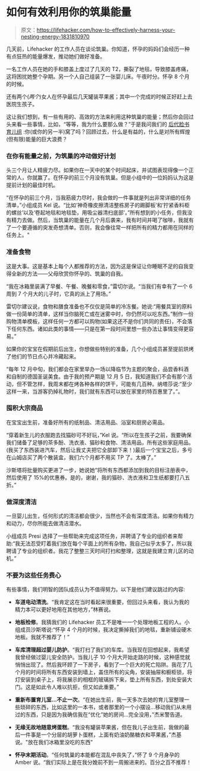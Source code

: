 # 如何有效利用你的筑巢能量

> 原文：<https://lifehacker.com/how-to-effectively-harness-your-nesting-energy-1831810970>

几天前，Lifehacker 的工作人员在谈论筑巢。你知道，怀孕的妈妈们会经历一种有点狂热的能量爆发，推动她们做好准备。



一名工作人员在她的手和膝盖上度过了几天的 T2，撕裂了地毯，导致膝盖疼痛，这将困扰她整个孕期。另一个人自己组装了一张婴儿床。午夜时分。怀孕 8 个月的时候。

还有两个(*两个*)女人在怀孕最后几天罐装苹果酱；其中一个完成的时候正好赶上去医院生孩子。

这让我们想到，有一些有用的、高效的方法来利用这种筑巢的能量；然后你会回过头来看一些事情，比如，“等等，我为什么要那么做？”于是我问我们的 [后代脸书育儿组](https://www.facebook.com/groups/2018785615043946/) :你(或你的另一半)窝了吗？回顾过去，什么是有益的，什么是对所有辉煌(但有限)能量的巨大浪费？

### 在你有能量之前，为筑巢的冲动做好计划

头三个月让人精疲力尽。如果你在一天中的某个时间起床，并试图表现得像一个正常的人，你就赢了。在怀孕的前三个月没有筑巢。但是小组中的一位妈妈认为这是提前计划的最佳时机。

“在怀孕的前三个月，当我筋疲力尽时，我会做的一件事就是列出非常详细的任务清单，”小组成员 Kel 说。“比如‘神奇橡皮擦清洁整栋房子的踢脚板’和‘拧紧香料柜的螺丝’以及‘卷起地毯和地毯垫，用吸尘器清扫底部’。”所有想到的小任务，但我没有精力去做。然后，当筑巢的能量在几个月后袭来，我有时间并喝了咖啡，我就有了一个要遵循的突发奇想清单。否则，我会像往常一样把所有的精力都用在同样的任务上。"

### 准备食物

这是大事。这是基本上每个人都推荐的方法，因为这是保证让你睡眠不足的自我变得全新的方法——父母欣赏你怀孕的、筑巢的自我。

“我在冰箱里装满了早餐、午餐、晚餐和零食，”雷切尔说。“当我们有幸有了一个 6 周到 7 个月大的儿子时，它真的派上了用场。”

雷切尔建议说，食物和膳食准备也不仅仅是简单的冷冻餐。她说:“用餐具室的原料做一份简单的清单，这样当你脑死亡或在迷雾中时，你仍然可以吃东西。”制作一份购物清单模板，这样任何一方都可以购物(如果这还不是你们共同的责任)，不会落下任何东西。诸如此类的事情——只是在第一段时间里想一些办法让事情变得更容易。”

如果你的宝宝在假期前后出生，你想做些特别的准备，几个小组成员甚至提前烘烤了他们的节日点心并冷藏起来。

“每年 12 月中旬，我们都会在家里举办一场以降临节为主题的聚会，品尝香料酒和自制的德国圣诞美食。由于我的预产期是 12 月 5 日，我知道我们不会有那个活动，但不管怎样，我周末都在烤各种各样的饼干，可能有几百种。纳塔莎说:“至少这样一来，当游客扔掉礼物时，我们就有东西可以放在家里的特百惠里了。”。

### 囤积大宗商品

在宝宝出生前，准备好所有的纸制品、清洁用品、浴室和厨房必需品。

“穿着新生儿的衣服跑去找猫砂可不好玩，”Kel 说。“所以在生孩子之前，我要确保我们储备了足够的茶多酚、洗衣液、猫砂和食物、清洁用品，所有这些家庭用品。(我买了东西装进汽车，然后让我丈夫把它全部卸下来！)最后一个宝宝之后，多亏在山姆店买了两个散装盒，我们六个月都不用买 TP 了。太棒了。”

沙斯塔将批量购买更进了一步，她说她“将所有东西都添加到我的目标注册表中，然后使用了 15%的优惠券。是的，谢谢，我的猫砂、洗衣液和卫生纸都要打八五折。”

### 做深度清洁

一旦婴儿出生，任何形式的清洁都会很少，当然也不会有深度清洁。如果你有精力和动力，尽你所能去做清洁潜水。

小组成员 Presi 选择了一些帮助来完成这项任务，并聘请了专业的组织者来帮助:“我无法忍受盯着我们放在每个平面上的所有杂物，我自己似乎太多了，所以我聘请了专业的组织者。我花了整整三天时间打扫和整理，这就是我建立育儿区的动机。”

### 不要为这些任务费心

有些事情，我们明智的团队成员认为不值得努力。以下是他们建议跳过的内容:

*   **车道电动清洗**。“我肯定这在当时看起来很重要，但回过头来看，我认为我的精力本可以更好地用在其他地方，”林赛说。
*   **地板检修**。我猜我们的 Lifehacker 员工不是唯一一个处理地板工程的人。小组成员沙斯塔说:“怀孕 4 个月的时候，我决定撕掉我们的地毯，重新铺设硬木地板。我就不推荐了！”
*   **车库清理超过婴儿防护**。“我打扫了我们的车库。当我现在回想起来，我希望我曾经做过婴儿安全防护。当我儿子 10 个月大开始走路的时候，这种感觉就悄悄出现了。然后我环顾了一下房子，看到了一个巨大的死亡陷阱。我花了几个月的时间将所有东西安装到墙上，盖住所有的尖角，安装抽屉和橱柜锁，将灯安装到桌子上，将我展示的相框的玻璃拆下来，垫上所有东西，到处安装大门。这是如此令人难以抗拒，但又如此重要。”
*   **重新布置育儿室...不止一次**。“在她出生前，我一天多次去她的育儿室整理一些琐碎的东西，比如这里的一本书，或者那里的一个小摆设...移动我们从未用过的东西，只是因为我确信我在“优化”她的房间...完全没用，”杰米警告道。
*   **无缘无故地随意烤蛋糕**。“我没有罐装苹果酱，但在我儿子出生前，我做的最后一件事是一个分层的胡萝卜蛋糕，上面有奶油奶酪糖衣和苹果酱，”杰基说。"放在我们冰箱里没吃的东西"

*   **怀孕末期活动**。“任何筑巢的本能都在混乱中丧失了，”怀了 9 个月身孕的 Amber 说。“我们实际上是在我分娩前不到一周搬进来的。百分之百不推荐！